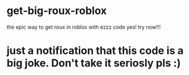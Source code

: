 # get-big-roux-roblox

the epic way to get roux in roblox with ezzz code yes!
try now!!!
# just a notification that this code is a big joke. Don't take it seriosly pls :)
